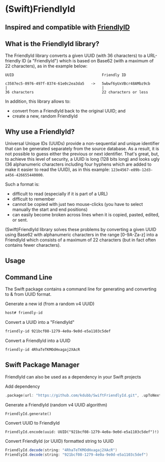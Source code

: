 (Swift)FriendlyId
==
## Inspired and compatible with [FriendlyID](https://github.com/Devskiller/friendly-id)  


What is the FriendlyId library?
--
The FriendlyId library converts a given UUID (with 36 characters) to a URL-friendly ID (a "FriendlyId") which is based on Base62 (with a maximum of 22 characters), as in the example below:


    UUID                                        Friendly ID

    c3587ec5-0976-497f-8374-61e0c2ea3da5   ->   5wbwf6yUxVBcr48AMbz9cb
    |                                           |                              
    36 characters                               22 characters or less

In addition, this library allows to:


* convert from a FriendlyId back to the original UUID; and
* create a new, random FriendlyId

Why use a FriendlyId?
--
Universal Unique IDs (UUIDs) provide a non-sequential and unique identifier that can be generated separately from the source database. As a result, it is not possible to guess either the previous or next identifier. That's great, but, to achieve this level of security, a UUID is long (128 bits long) and looks ugly (36 alphanumeric characters including four hyphens which are added to make it easier to read the UUID), as in this example: `123e4567-e89b-12d3-a456-426655440000`.

Such a format is:

* difficult to read (especially if it is part of a URL)
* difficult to remember
* cannot be copied with just two mouse-clicks (you have to select manually the start and end positions)
* can easily become broken across lines when it is copied, pasted, edited, or sent.

(Swift)FriendlyId library solves these problems by converting a given UUID using Base62 with alphanumeric characters in the range [0-9A-Za-z] into a FriendlyId which consists of a maximum of 22 characters (but in fact often contains fewer characters).

Usage
---

Command Line
---
The Swift package contains a command line for generating and converting to & from UUID format.

Generate a new id (from a random v4 UUID)
```bash
host# friendly-id
```

Convert a UUID into a "FriendlyId"
```bash
friendly-id 921bcf08-1279-4e0a-9e0d-e5a1103c5def 
```

Convert a FriendlyId into a UUID
```bash
friendly-id 4RhaTeTKMOdHxagaj2XAcR 
```


Swift Package Manager
----
FriendlyId can also be used as a dependency in your Swift projects

Add dependency
```swift
.package(url: "https://github.com/kdubb/SwiftFriendlyId.git", .upToNextMinor(from: "1.0.0")),
```

Generate a FriendlyId (random v4 UUID algorithm)
```
FriendlyId.generate()
```

Convert UUID to FriendlyId
```
FriendlyId.encode(uuid: UUID("921bcf08-1279-4e0a-9e0d-e5a1103c5def")!)
```

Convert FriendlyId (or UUID) formatted string to UUID
```java
FriendlyId.decode(string: "4RhaTeTKMOdHxagaj2XAcR")
FriendlyId.decode(string: "921bcf08-1279-4e0a-9e0d-e5a1103c5def")
```

